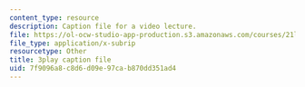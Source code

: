 ```yaml
---
content_type: resource
description: Caption file for a video lecture.
file: https://ol-ocw-studio-app-production.s3.amazonaws.com/courses/21l-011-the-film-experience-fall-2013/7f9096a8c8d6d09e97cab870dd351ad4_HypQZfQPtYk.srt
file_type: application/x-subrip
resourcetype: Other
title: 3play caption file
uid: 7f9096a8-c8d6-d09e-97ca-b870dd351ad4
---
```

